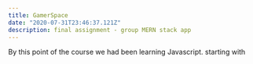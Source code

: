 ```yaml
---
title: GamerSpace
date: "2020-07-31T23:46:37.121Z"
description: final assignment - group MERN stack app
---
```


By this point of the course we had been learning Javascript. starting with 